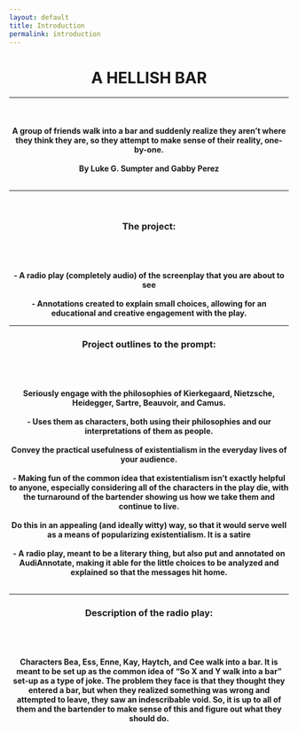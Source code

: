```yaml
---
layout: default
title: Introduction
permalink: introduction
---
```

<!-- Add an essay or interpretive material below this line,
using HTML or markdown.  Do not modify this file above this line -->
<center><h1><b>A HELLISH BAR</b></h1>
<hr>
<br>
<h4><center>A group of friends walk into a bar and suddenly realize they aren’t where they think they are, so they attempt to make sense of their reality, one-by-one. 
<br>
  <br>
  By Luke G. Sumpter and Gabby Perez</center>
  <br>
  <hr>
  <br>
  <h3><b>The project:</b></h3>
  <br>
  <br>
<h4>-  A radio play (completely audio) of the screenplay that you are about to see
  <br>
  <br>
-  Annotations created to explain small choices, allowing for an educational and creative engagement with the play. 
<br>
  <hr>
  <h3><b>Project outlines to the prompt:</b></h3>
  <br>
  <br>
<h4>Seriously engage with the philosophies of Kierkegaard, Nietzsche, Heidegger, Sartre, Beauvoir, and Camus. 
  <br>
  <br>
-  Uses them as characters, both using their philosophies and our interpretations of them as people.
  <br>
  <br>
Convey the practical usefulness of existentialism in the everyday lives of your audience.
  <br>
  <br>
-  Making fun of the common idea that existentialism isn’t exactly helpful to anyone, especially considering all of the characters in the play die, with the turnaround of the bartender showing us how we take them and continue to live. 
  <br>
  <br>
  Do this in an appealing (and ideally witty) way, so that it would serve well as a means of popularizing existentialism.
It is a satire
  <br>
  <br>
-  A radio play, meant to be a literary thing, but also put and annotated on AudiAnnotate, making it able for the little choices to be analyzed and explained so that the messages hit home. 
<br>
  <br>
  <hr>
  <h3><b>Description of the radio play:<b></h3>
  <br>
  <br>
<h4>Characters Bea, Ess, Enne, Kay, Haytch, and Cee walk into a bar. It is meant to be set up as the common idea of “So X and Y walk into a bar” set-up as a type of joke. The problem they face is that they thought they entered a bar, but when they realized something was wrong and attempted to leave, they saw an indescribable void. So, it is up to all of them and the bartender to make sense of this and figure out what they should do. 
